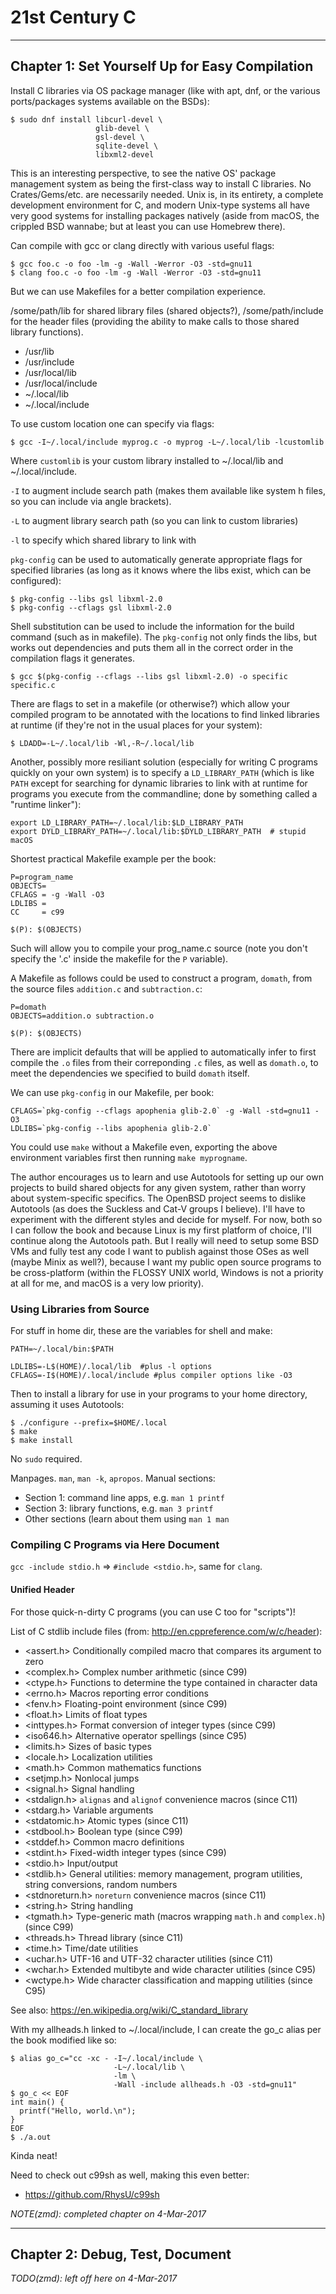 # 21st Century C

-----

## Chapter 1: Set Yourself Up for Easy Compilation

Install C libraries via OS package manager (like with apt, dnf, or the various
ports/packages systems available on the BSDs):

```
$ sudo dnf install libcurl-devel \
                   glib-devel \
                   gsl-devel \
                   sqlite-devel \
                   libxml2-devel
```

This is an interesting perspective, to see the native OS' package management
system as being the first-class way to install C libraries. No
Crates/Gems/etc. are necessarily needed. Unix is, in its entirety, a complete
development environment for C, and modern Unix-type systems all have very good
systems for installing packages natively (aside from macOS, the crippled BSD
wannabe; but at least you can use Homebrew there).

Can compile with gcc or clang directly with various useful flags:

```
$ gcc foo.c -o foo -lm -g -Wall -Werror -O3 -std=gnu11
$ clang foo.c -o foo -lm -g -Wall -Werror -O3 -std=gnu11
```

But we can use Makefiles for a better compilation experience.

/some/path/lib for shared library files (shared objects?), /some/path/include
for the header files (providing the ability to make calls to those shared
library functions).

- /usr/lib
- /usr/include
- /usr/local/lib
- /usr/local/include
- ~/.local/lib
- ~/.local/include

To use custom location one can specify via flags:

```
$ gcc -I~/.local/include myprog.c -o myprog -L~/.local/lib -lcustomlib
```

Where `customlib` is your custom library installed to ~/.local/lib and
~/.local/include.

`-I` to augment include search path (makes them available like system h files,
so you can include via angle brackets).

`-L` to augment library search path (so you can link to custom libraries)

`-l` to specify which shared library to link with

`pkg-config` can be used to automatically generate appropriate flags for
specified libraries (as long as it knows where the libs exist, which can be
configured):

```
$ pkg-config --libs gsl libxml-2.0
$ pkg-config --cflags gsl libxml-2.0
```

Shell substitution can be used to include the information for the build command
(such as in makefile). The `pkg-config` not only finds the libs, but works out
dependencies and puts them all in the correct order in the compilation flags it
generates.

```
$ gcc $(pkg-config --cflags --libs gsl libxml-2.0) -o specific specific.c
```

There are flags to set in a makefile (or otherwise?) which allow your compiled program to be annotated with the locations to find linked libraries at runtime (if they're not in the usual places for your system):

```
$ LDADD=-L~/.local/lib -Wl,-R~/.local/lib
```

Another, possibly more resiliant solution (especially for writing C programs
quickly on your own system) is to specify a `LD_LIBRARY_PATH` (which is like
`PATH` except for searching for dynamic libraries to link with at runtime for
programs you execute from the commandline; done by something called a "runtime
linker"):

```
export LD_LIBRARY_PATH=~/.local/lib:$LD_LIBRARY_PATH
export DYLD_LIBRARY_PATH=~/.local/lib:$DYLD_LIBRARY_PATH  # stupid macOS
```

Shortest practical Makefile example per the book:

```
P=program_name
OBJECTS=
CFLAGS = -g -Wall -O3
LDLIBS =
CC     = c99

$(P): $(OBJECTS)
```

Such will allow you to compile your prog_name.c source (note you don't specify
the '.c' inside the makefile for the `P` variable).

A Makefile as follows could be used to construct a program, `domath`, from the
source files `addition.c` and `subtraction.c`:

```
P=domath
OBJECTS=addition.o subtraction.o

$(P): $(OBJECTS)
```

There are implicit defaults that will be applied to automatically infer to
first compile the `.o` files from their correponding `.c` files, as well as
`domath.o`, to meet the dependencies we specified to build `domath` itself.

We can use `pkg-config` in our Makefile, per book:

```
CFLAGS=`pkg-config --cflags apophenia glib-2.0` -g -Wall -std=gnu11 -O3
LDLIBS=`pkg-config --libs apophenia glib-2.0`
```

You could use `make` without a Makefile even, exporting the above environment
variables first then running `make myprogname`.

The author encourages us to learn and use Autotools for setting up our own
projects to build shared objects for any given system, rather than worry about
system-specific specifics. The OpenBSD project seems to dislike Autotools (as
does the Suckless and Cat-V groups I believe). I'll have to experiment with the
different styles and decide for myself. For now, both so I can follow the book
and because Linux is my first platform of choice, I'll continue along the
Autotools path. But I really will need to setup some BSD VMs and fully test any
code I want to publish against those OSes as well (maybe Minix as well?),
because I want my public open source programs to be cross-platform (within the
FLOSSY UNIX world, Windows is not a priority at all for me, and macOS is a very
low priority).

### Using Libraries from Source

For stuff in home dir, these are the variables for shell and make:

```
PATH=~/.local/bin:$PATH

LDLIBS=-L$(HOME)/.local/lib  #plus -l options
CFLAGS=-I$(HOME)/.local/include #plus compiler options like -O3
```

Then to install a library for use in your programs to your home directory,
assuming it uses Autotools:

```
$ ./configure --prefix=$HOME/.local
$ make
$ make install
```

No `sudo` required.

Manpages. `man`, `man -k`, `apropos`. Manual sections:

- Section 1: command line apps, e.g. `man 1 printf`
- Section 3: library functions, e.g. `man 3 printf`
- Other sections (learn about them using `man 1 man`

### Compiling C Programs via Here Document

`gcc -include stdio.h` => `#include <stdio.h>`, same for `clang`.

#### Unified Header

For those quick-n-dirty C programs (you can use C too for "scripts")!

List of C stdlib include files (from: http://en.cppreference.com/w/c/header):

- <assert.h>      Conditionally compiled macro that compares its argument to
                    zero
- <complex.h>     Complex number arithmetic (since C99)
- <ctype.h>       Functions to determine the type contained in character data
- <errno.h>       Macros reporting error conditions
- <fenv.h>        Floating-point environment (since C99)
- <float.h>       Limits of float types
- <inttypes.h>    Format conversion of integer types (since C99)
- <iso646.h>      Alternative operator spellings (since C95)
- <limits.h>      Sizes of basic types
- <locale.h>      Localization utilities
- <math.h>        Common mathematics functions
- <setjmp.h>      Nonlocal jumps
- <signal.h>      Signal handling
- <stdalign.h>    `alignas` and `alignof` convenience macros (since C11)
- <stdarg.h>      Variable arguments
- <stdatomic.h>   Atomic types (since C11)
- <stdbool.h>     Boolean type (since C99)
- <stddef.h>      Common macro definitions
- <stdint.h>      Fixed-width integer types (since C99)
- <stdio.h>       Input/output
- <stdlib.h>      General utilities: memory management, program utilities,
                    string conversions, random numbers
- <stdnoreturn.h> `noreturn` convenience macros (since C11)
- <string.h>      String handling
- <tgmath.h>      Type-generic math (macros wrapping `math.h` and `complex.h`)
                    (since C99)
- <threads.h>     Thread library (since C11)
- <time.h>        Time/date utilities
- <uchar.h>       UTF-16 and UTF-32 character utilities (since C11)
- <wchar.h>       Extended multibyte and wide character utilities (since C95)
- <wctype.h>      Wide character classification and mapping utilities (since
                    C95)

See also: https://en.wikipedia.org/wiki/C_standard_library

With my allheads.h linked to ~/.local/include, I can create the go_c alias per
the book modified like so:

```
$ alias go_c="cc -xc - -I~/.local/include \
                       -L~/.local/lib \
                       -lm \
                       -Wall -include allheads.h -O3 -std=gnu11"
$ go_c << EOF
int main() {
  printf("Hello, world.\n");
}
EOF
$ ./a.out
```

Kinda neat!

Need to check out c99sh as well, making this even better:

- https://github.com/RhysU/c99sh

*NOTE(zmd): completed chapter on 4-Mar-2017*

-----

## Chapter 2: Debug, Test, Document

*TODO(zmd): left off here on 4-Mar-2017*
